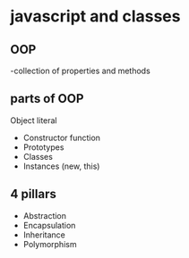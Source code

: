 # javascript and classes

## OOP
-collection of properties and methods

## parts of OOP
Object literal

- Constructor function
- Prototypes
- Classes
- Instances (new, this)

## 4 pillars
- Abstraction
- Encapsulation
- Inheritance
- Polymorphism




